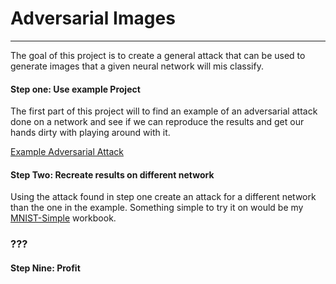 # Adversarial Images

---

The goal of this project is to create a general attack that can be used to generate images that a given neural network will mis classify.



#### Step one: Use example Project

The first part of this project will to find an example of an adversarial attack done on a network and see if we can reproduce the results and get our hands dirty with playing around with it.

[Example Adversarial Attack](https://github.com/jasonicarter/MNIST-adversarial-images)


#### Step Two: Recreate results on different network

Using the attack found in step one create an attack for a different network than the one in the example.  Something simple to try it on would be my [MNIST-Simple](https://github.com/AaronNBrock/mnist-examples/blob/master/MNIST-Simple.ipynb) workbook.

### ???

#### Step Nine: Profit